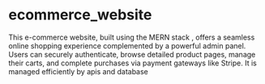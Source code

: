 # ecommerce_website
This e-commerce website, built using the MERN stack , offers a seamless online shopping experience complemented by a powerful admin panel. Users can securely authenticate, browse detailed product pages, manage their carts, and complete purchases via  payment gateways like Stripe. It is managed efficiently by apis and database 
